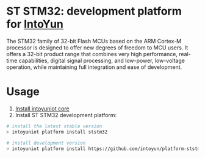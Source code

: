 # ST STM32: development platform for [IntoYun](https://www.intoyun.com/)

The STM32 family of 32-bit Flash MCUs based on the ARM Cortex-M processor is designed to offer new degrees of freedom to MCU users. It offers a 32-bit product range that combines very high performance, real-time capabilities, digital signal processing, and low-power, low-voltage operation, while maintaining full integration and ease of development.

# Usage

1. [Install intoyuniot core](http://docs.intoyun.com/devicedev/develop-tools/guide)
2. Install ST STM32 development platform:
```bash
# install the latest stable version
> intoyuniot platform install ststm32

# install development version
> intoyuniot platform install https://github.com/intoyun/platform-ststm32.git
```
